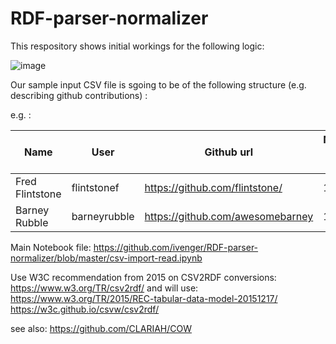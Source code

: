# RDF-parser-normalizer

This respository shows initial workings for the following logic:

![image](https://user-images.githubusercontent.com/5884637/78472694-92585c80-7743-11ea-9d23-8f4128c5fa64.png)


Our sample input CSV file is sgoing to be of the following structure (e.g. describing github contributions) :

e.g. :

| Name | User | Github url | Number of Repos |
|---|---|---|---|
| Fred Flintstone | flintstonef | https://github.com/flintstone/ | 14 |
| Barney Rubble | barneyrubble | https://github.com/awesomebarney | 11 |



Main Notebook file:
https://github.com/ivenger/RDF-parser-normalizer/blob/master/csv-import-read.ipynb



Use W3C recommendation from 2015 on CSV2RDF conversions:
https://www.w3.org/TR/csv2rdf/
and will use:
https://www.w3.org/TR/2015/REC-tabular-data-model-20151217/
https://w3c.github.io/csvw/csv2rdf/



see also:
https://github.com/CLARIAH/COW
